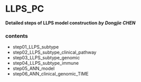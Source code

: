 # LLPS_PC
 **Detailed steps of LLPS model construction** 
 ***by Dongjie CHEN***

### contents

- step01_LLPS_subtype
- step02_LLPS_subtype_clinical_pathway
- step03_LLPS_subtype_genomic
- step04_LLPS_subtype_immune
- step05_ANN_model
- step06_ANN_clinical_genomic_TIME
